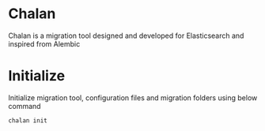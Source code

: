 # Chalan

Chalan is a migration tool designed and developed for Elasticsearch and
inspired from Alembic

# Initialize

Initialize migration tool, configuration files and migration folders using
below command

```shell
chalan init
```